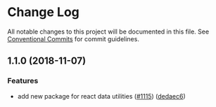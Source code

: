 # Change Log

All notable changes to this project will be documented in this file.
See [Conventional Commits](https://conventionalcommits.org) for commit guidelines.


## 1.1.0 (2018-11-07)


### Features

* add new package for react data utilities ([#1115](https://github.com/Microsoft/fast-dna/issues/1115)) ([dedaec6](https://github.com/Microsoft/fast-dna/commit/dedaec6))
